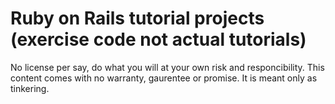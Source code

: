 # Ruby on Rails tutorial projects (exercise code not actual tutorials)

No license per say, do what you will at your own risk and responcibility.  This content comes with no warranty, gaurentee or promise.  It is meant only as tinkering.
